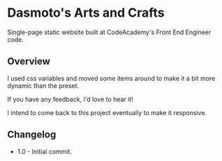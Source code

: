 # Dasmoto's Arts and Crafts

Single-page static website built at CodeAcademy's Front End Engineer code.

## Overview

I used css variables and moved some items around to make it a bit more dynamic than the preset.

If you have any feedback, I'd love to hear it!

I intend to come back to this project eventually to make it responsive.

## Changelog

- 1.0 - Initial commit.
